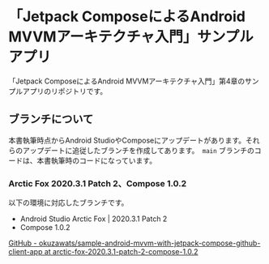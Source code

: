 # 「Jetpack ComposeによるAndroid MVVMアーキテクチャ入門」サンプルアプリ
「Jetpack ComposeによるAndroid MVVMアーキテクチャ入門」第4章のサンプルアプリのリポジトリです。

## ブランチについて
本書執筆時点からAndroid StudioやComposeにアップデートがあります。それらのアップデートに追従したブランチを作成してあります。　`main` ブランチのコードは、本書執筆時のコードになっています。

### Arctic Fox 2020.3.1 Patch 2、Compose 1.0.2
以下の環境に対応したブランチです。

- Android Studio Arctic Fox | 2020.3.1 Patch 2
- Compose 1.0.2

[GitHub \- okuzawats/sample\-android\-mvvm\-with\-jetpack\-compose\-github\-client\-app at arctic\-fox\-2020\.3\.1\-patch\-2\-compose\-1\.0\.2](https://github.com/okuzawats/sample-android-mvvm-with-jetpack-compose-github-client-app/tree/arctic-fox-2020.3.1-patch-2-compose-1.0.2)
